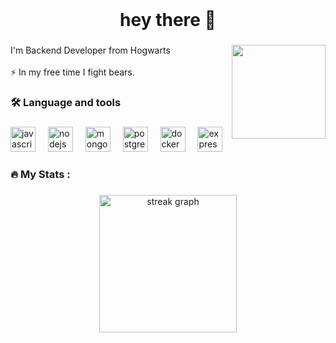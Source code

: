 <br clear="both">

<h1 align="center">hey there 👋</h1>

###

<img align="right" height="150" src="https://media4.giphy.com/media/v1.Y2lkPTc5MGI3NjExY2gzamxwbnlqOWE5NjllamMxMTIzOWVwaWYwdW5yYmxtOGdxeXl0eSZlcD12MV9pbnRlcm5hbF9naWZfYnlfaWQmY3Q9Zw/B4dt6rXq6nABilHTYM/giphy.webp"  />

###

<p align="left">I'm Backend Developer from Hogwarts<br><br>⚡ In my free time I fight bears.</p>

###

<h3 align="left">🛠 Language and tools</h3>

###

<div align="left">
  <img src="https://cdn.jsdelivr.net/gh/devicons/devicon/icons/javascript/javascript-plain.svg" height="40" alt="javascript logo"  />
  <img width="12" />
  <img src="https://cdn.jsdelivr.net/gh/devicons/devicon/icons/nodejs/nodejs-original.svg" height="40" alt="nodejs logo"  />
  <img width="12" />
  <img src="https://cdn.jsdelivr.net/gh/devicons/devicon/icons/mongodb/mongodb-original.svg" height="40" alt="mongodb logo"  />
  <img width="12" />
  <img src="https://cdn.jsdelivr.net/gh/devicons/devicon/icons/postgresql/postgresql-plain.svg" height="40" alt="postgresql logo"  />
  <img width="12" />
  <img src="https://cdn.jsdelivr.net/gh/devicons/devicon/icons/docker/docker-plain.svg" height="40" alt="docker logo"  />
  <img width="12" />
  <img src="https://cdn.jsdelivr.net/gh/devicons/devicon/icons/express/express-original.svg" height="40" alt="express logo"  />
</div>

###

<h3 align="left">🔥   My Stats :</h3>

###

<div align="center">
  <img src="https://streak-stats.demolab.com?user=kiddomaze&locale=en&mode=daily&theme=dark&hide_border=false&border_radius=5&order=3" height="220" alt="streak graph"  />
</div>

###
